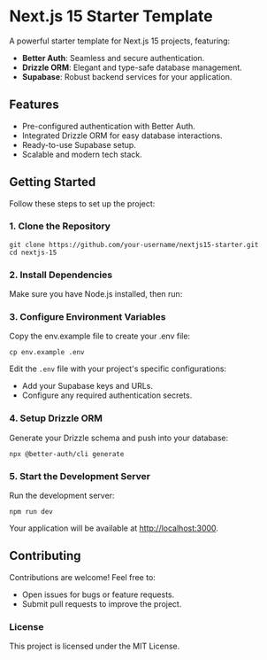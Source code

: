 # Next.js 15 Starter Template

A powerful starter template for Next.js 15 projects, featuring:

- **Better Auth**: Seamless and secure authentication.
- **Drizzle ORM**: Elegant and type-safe database management.
- **Supabase**: Robust backend services for your application.

## Features

- Pre-configured authentication with Better Auth.
- Integrated Drizzle ORM for easy database interactions.
- Ready-to-use Supabase setup.
- Scalable and modern tech stack.

## Getting Started

Follow these steps to set up the project:

### 1\. Clone the Repository

```
git clone https://github.com/your-username/nextjs15-starter.git
cd nextjs-15
```

### 2\. Install Dependencies

Make sure you have Node.js installed, then run:

### 3\. Configure Environment Variables

Copy the env.example file to create your .env file:

```
cp env.example .env
```

Edit the `.env` file with your project's specific configurations:

- Add your Supabase keys and URLs.
- Configure any required authentication secrets.

### 4\. Setup Drizzle ORM

Generate your Drizzle schema and push into your database:

```
npx @better-auth/cli generate
```

### 5\. Start the Development Server

Run the development server:

```
npm run dev
```

Your application will be available at [http://localhost:3000](http://localhost:3000).

## Contributing

Contributions are welcome! Feel free to:

- Open issues for bugs or feature requests.
- Submit pull requests to improve the project.

### License

This project is licensed under the MIT License.
